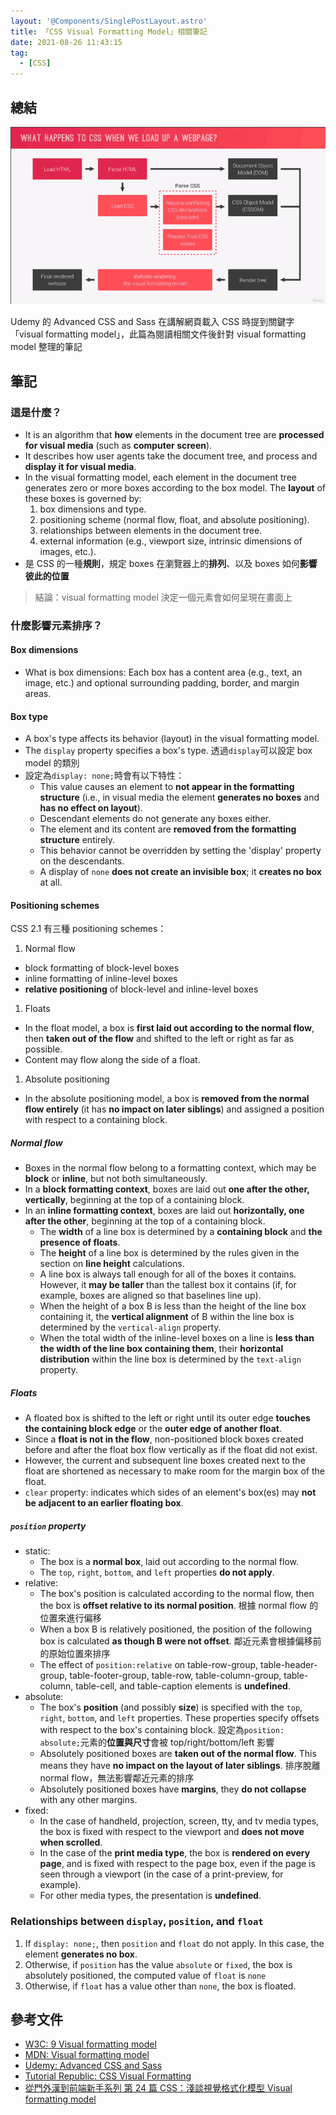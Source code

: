 ```yaml
---
layout: '@Components/SinglePostLayout.astro'
title: 「CSS Visual Formatting Model」相關筆記
date: 2021-08-26 11:43:15
tag:
  - [CSS]
---
```


## 總結

![What happens to CSS when we load up a webpage](/2021/css-visual-formatting-model/what-happen-to-css-when-page-load.png)

Udemy 的 Advanced CSS and Sass 在講解網頁載入 CSS 時提到關鍵字「visual formatting model」，此篇為閱讀相關文件後針對 visual formatting model 整理的筆記

## 筆記

### 這是什麼？

- It is an algorithm that **how** elements in the document tree are **processed for visual media** (such as **computer screen**).
- It describes how user agents take the document tree, and process and **display it for visual media**.
- In the visual formatting model, each element in the document tree generates zero or more boxes according to the box model. The **layout** of these boxes is governed by:
  1. box dimensions and type.
  1. positioning scheme (normal flow, float, and absolute positioning).
  1. relationships between elements in the document tree.
  1. external information (e.g., viewport size, intrinsic dimensions of images, etc.).
- 是 CSS 的一種**規則**，規定 boxes 在瀏覽器上的**排列**、以及 boxes 如何**影響彼此的位置**

> 結論：visual formatting model 決定一個元素會如何呈現在畫面上

### 什麼影響元素排序？

#### Box dimensions

- What is box dimensions: Each box has a content area (e.g., text, an image, etc.) and optional surrounding padding, border, and margin areas.

#### Box type

- A box's type affects its behavior (layout) in the visual formatting model.
- The `display` property specifies a box's type. 透過`display`可以設定 box model 的類別
- 設定為`display: none;`時會有以下特性：
  - This value causes an element to **not appear in the formatting structure** (i.e., in visual media the element **generates no boxes** and **has no effect on layout**).
  - Descendant elements do not generate any boxes either.
  - The element and its content are **removed from the formatting structure** entirely.
  - This behavior cannot be overridden by setting the 'display' property on the descendants.
  - A display of `none` **does not create an invisible box**; it **creates no box** at all.

#### Positioning schemes

CSS 2.1 有三種 positioning schemes：

1. Normal flow

- block formatting of block-level boxes
- inline formatting of inline-level boxes
- **relative positioning** of block-level and inline-level boxes

1. Floats

- In the float model, a box is **first laid out according to the normal flow**, then **taken out of the flow** and shifted to the left or right as far as possible.
- Content may flow along the side of a float.

1. Absolute positioning

- In the absolute positioning model, a box is **removed from the normal flow entirely** (it has **no impact on later siblings**) and assigned a position with respect to a containing block.

##### Normal flow

- Boxes in the normal flow belong to a formatting context, which may be **block** or **inline**, but not both simultaneously.
- In a **block formatting context**, boxes are laid out **one after the other, vertically**, beginning at the top of a containing block.
- In an **inline formatting context**, boxes are laid out **horizontally, one after the other**, beginning at the top of a containing block.
  - The **width** of a line box is determined by a **containing block** and **the presence of floats**.
  - The **height** of a line box is determined by the rules given in the section on **line height** calculations.
  - A line box is always tall enough for all of the boxes it contains. However, it **may be taller** than the tallest box it contains (if, for example, boxes are aligned so that baselines line up).
  - When the height of a box B is less than the height of the line box containing it, the **vertical alignment** of B within the line box is determined by the `vertical-align` property.
  - When the total width of the inline-level boxes on a line is **less than the width of the line box containing them**, their **horizontal distribution** within the line box is determined by the `text-align` property.

##### Floats

- A floated box is shifted to the left or right until its outer edge **touches the containing block edge** or the **outer edge of another float**.
- Since a **float is not in the flow**, non-positioned block boxes created before and after the float box flow vertically as if the float did not exist.
- However, the current and subsequent line boxes created next to the float are shortened as necessary to make room for the margin box of the float.
- `clear` property: indicates which sides of an element's box(es) may **not be adjacent to an earlier floating box**.

##### `position` property

- static:
  - The box is a **normal box**, laid out according to the normal flow.
  - The `top`, `right`, `bottom`, and `left` properties **do not apply**.
- relative:
  - The box's position is calculated according to the normal flow, then the box is **offset relative to its normal position**. 根據 normal flow 的位置來進行偏移
  - When a box B is relatively positioned, the position of the following box is calculated **as though B were not offset**. 鄰近元素會根據偏移前的原始位置來排序
  - The effect of `position:relative` on table-row-group, table-header-group, table-footer-group, table-row, table-column-group, table-column, table-cell, and table-caption elements is **undefined**.
- absolute:
  - The box's **position** (and possibly **size**) is specified with the `top`, `right`, `bottom`, and `left` properties. These properties specify offsets with respect to the box's containing block. 設定為`position: absolute;`元素的**位置與尺寸**會被 top/right/bottom/left 影響
  - Absolutely positioned boxes are **taken out of the normal flow**. This means they have **no impact on the layout of later siblings**. 排序脫離 normal flow，無法影響鄰近元素的排序
  - Absolutely positioned boxes have **margins**, they **do not collapse** with any other margins.
- fixed:
  - In the case of handheld, projection, screen, tty, and tv media types, the box is fixed with respect to the viewport and **does not move when scrolled**.
  - In the case of the **print media type**, the box is **rendered on every page**, and is fixed with respect to the page box, even if the page is seen through a viewport (in the case of a print-preview, for example).
  - For other media types, the presentation is **undefined**.

### Relationships between `display`, `position`, and `float`

1. If `display: none;`, then `position` and `float` do not apply. In this case, the element **generates no box**.
1. Otherwise, if `position` has the value `absolute` or `fixed`, the box is absolutely positioned, the computed value of `float` is `none`
1. Otherwise, if `float` has a value other than `none`, the box is floated.

## 參考文件

- [W3C: 9 Visual formatting model](https://www.w3.org/TR/CSS2/visuren.html)
- [MDN: Visual formatting model](https://developer.mozilla.org/en-US/docs/Web/CSS/Visual_formatting_model)
- [Udemy: Advanced CSS and Sass](https://www.udemy.com/course/advanced-css-and-sass/)
- [Tutorial Republic: CSS Visual Formatting](https://www.tutorialrepublic.com/css-tutorial/css-visual-formatting.php)
- [從門外漢到前端新手系列 第 24 篇 CSS：淺談視覺格式化模型 Visual formatting model](https://ithelp.ithome.com.tw/articles/10226046)
